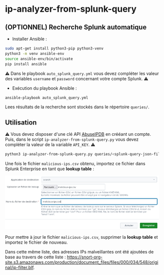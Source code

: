 # ip-analyzer-from-splunk-query

## (OPTIONNEL) Recherche Splunk automatique

- Installer Ansible :

```bash
sudo apt-get install python3-pip python3-venv
python3 -m venv ansible-env
source ansible-env/bin/activate
pip install ansible
```

⚠️ Dans le playbook ```auto_splunk_query.yml``` vous devez compléter les valeur des variables ```username``` et ```password``` concernant votre compte Splunk. ⚠️

- Exécution du playbook Ansible :

```bash
ansible-playbook auto_splunk_query.yml
```

Lees résultats de la recherche sont stockés dans le répertoire ```queries/```.

## Utilisation

⚠️ Vous devez disposer d'une clé API [AbuseIPDB](https://www.abuseipdb.com) en crééant un compte. Puis, dans le script ```ip-analyzer-from-splunk-query.py``` vous devez compléter la valeur de la variable ```API_KEY```. ⚠️

```bash
python3 ip-analyzer-from-splunk-query.py queries/<splunk-query-json-file>
```

Une fois le fichier ```malicious-ips.csv``` obtenu, importez ce fichier dans Splunk Enterprise en tant que **lookup table** :

![add-lookup-table](assets/add-lookup-table.png)

Pour mettre à jour le fichier ```malicious-ips.csv```, supprimer la **lookup table** et importez le fichier de nouveau.

Dans cette même liste, des adresses IPs malveillantes ont été ajoutées de base au travers de cette liste : https://snort-org-site.s3.amazonaws.com/production/document_files/files/000/034/548/original/ip-filter.blf.
